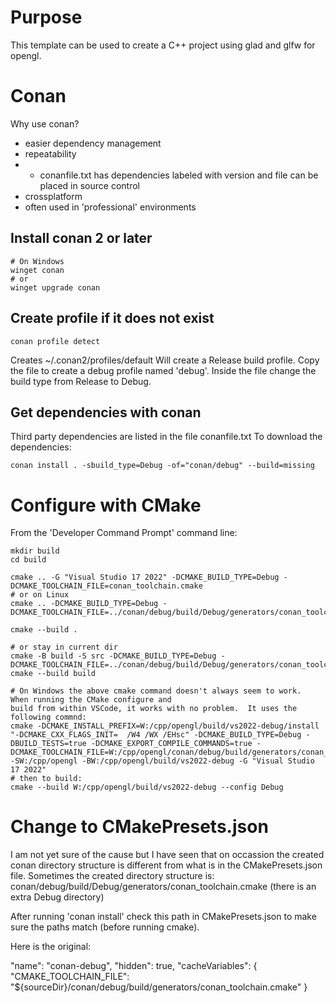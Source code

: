 # Purpose
This template can be used to create a C++ project using glad and glfw for opengl.

# Conan
Why use conan?
- easier dependency management
- repeatability
- - conanfile.txt has dependencies labeled with version and file can be placed in source control
- crossplatform
- often used in 'professional' environments

## Install conan 2 or later

```
# On Windows
winget conan
# or
winget upgrade conan
```

## Create profile if it does not exist

```
conan profile detect
```

Creates ~/.conan2/profiles/default
Will create a Release build profile.  Copy the file to create a debug profile named 'debug'. Inside the file change the build type from Release to Debug.

## Get dependencies with conan
Third party dependencies are listed in the file conanfile.txt
To download the dependencies:
```
conan install . -sbuild_type=Debug -of="conan/debug" --build=missing
```

# Configure with CMake

From the 'Developer Command Prompt' command line:

```
mkdir build
cd build

cmake .. -G "Visual Studio 17 2022" -DCMAKE_BUILD_TYPE=Debug -DCMAKE_TOOLCHAIN_FILE=conan_toolchain.cmake
# or on Linux
cmake .. -DCMAKE_BUILD_TYPE=Debug -DCMAKE_TOOLCHAIN_FILE=../conan/debug/build/Debug/generators/conan_toolchain.cmake

cmake --build .

# or stay in current dir
cmake -B build -S src -DCMAKE_BUILD_TYPE=Debug -DCMAKE_TOOLCHAIN_FILE=../conan/debug/build/Debug/generators/conan_toolchain.cmake
cmake --build build

# On Windows the above cmake command doesn't always seem to work.  When running the CMake configure and
build from within VSCode, it works with no problem.  It uses the following commnd:
cmake -DCMAKE_INSTALL_PREFIX=W:/cpp/opengl/build/vs2022-debug/install "-DCMAKE_CXX_FLAGS_INIT=  /W4 /WX /EHsc" -DCMAKE_BUILD_TYPE=Debug -DBUILD_TESTS=true -DCMAKE_EXPORT_COMPILE_COMMANDS=true -DCMAKE_TOOLCHAIN_FILE=W:/cpp/opengl/conan/debug/build/generators/conan_toolchain.cmake -SW:/cpp/opengl -BW:/cpp/opengl/build/vs2022-debug -G "Visual Studio 17 2022"
# then to build:
cmake --build W:/cpp/opengl/build/vs2022-debug --config Debug
```

# Change to CMakePresets.json

I am not yet sure of the cause but I have seen that on occassion the created conan directory structure is different from what is in the CMakePresets.json file.
Sometimes the created directory structure is: conan/debug/build/Debug/generators/conan_toolchain.cmake (there is an extra Debug directory)

After running 'conan install' check this path in CMakePresets.json to make sure the paths match (before running cmake).

Here is the original:

 "name": "conan-debug",
 "hidden": true,
 "cacheVariables": {
     "CMAKE_TOOLCHAIN_FILE": "${sourceDir}/conan/debug/build/generators/conan_toolchain.cmake"
 }
